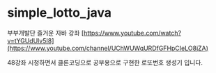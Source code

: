 # simple_lotto_java

부부개발단 즐거운 자바 강좌
[https://www.youtube.com/watch?v=tYGUdUlv5I8](https://www.youtube.com/channel/UChWUWqURDfGFHpCIeLO8jZA)

48강좌 시청하면서 클론코딩으로 공부용으로 구현한 로또번호 생성기 입니다.
